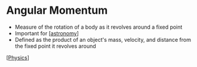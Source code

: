 # Angular Momentum

- Measure of the rotation of a body as it revolves around a fixed point
- Important for [[astronomy]]
- Defined as the product of an object's mass, velocity, and distance from the fixed point it revolves around

[[Physics]]

[//begin]: # "Autogenerated link references for markdown compatibility"
[astronomy]: astronomy "Astronomy"
[physics]: physics "Physics"
[//end]: # "Autogenerated link references"
